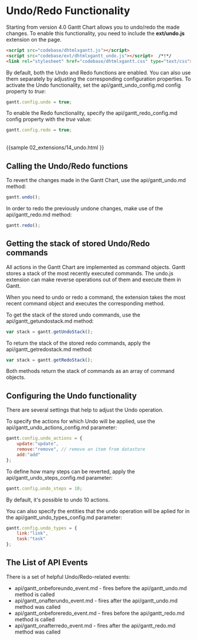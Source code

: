 Undo/Redo Functionality
======================================

Starting from version 4.0 Gantt Chart allows you to undo/redo the made changes. To enable this functionality, you need to include the **ext/undo.js** extension on the page.

~~~html
<script src="codebase/dhtmlxgantt.js"></script>
<script src="codebase/ext/dhtmlxgantt_undo.js"></script>  /*!*/
<link rel="stylesheet" href="codebase/dhtmlxgantt.css" type="text/css">
~~~

By default, both the Undo and Redo functions are enabled. You can also use them separately by adjusting the corresponding configuration properties.
To activate the Undo functionality, set the api/gantt_undo_config.md config property to *true*:

~~~js
gantt.config.undo = true;
~~~

To enable the Redo functionality, specify the api/gantt_redo_config.md config property with the *true* value:

~~~js
gantt.config.redo = true;
~~~

<br>
{{sample
02_extensions/14_undo.html
}}

Calling the Undo/Redo functions
----------------------------

To revert the changes made in the Gantt Chart, use the api/gantt_undo.md method:

~~~js
gantt.undo();
~~~

In order to redo the previously undone changes, make use of the api/gantt_redo.md method:

~~~js
gantt.redo();
~~~

Getting the stack of stored Undo/Redo commands
--------------------------------------------

All actions in the Gantt Chart are implemented as command objects. Gantt stores a stack of the most recently executed commands.
The undo.js extension can make reverse operations out of them and execute them in Gantt. 

When you need to undo or redo a command, the extension takes the most recent command object and executes the corresponding method.

To get the stack of the stored undo commands, use the api/gantt_getundostack.md method:

~~~js
var stack = gantt.getUndoStack();
~~~

To return the stack of the stored redo commands, apply the api/gantt_getredostack.md method:

~~~js
var stack = gantt.getRedoStack();
~~~

Both methods return the stack of commands as an array of command objects.


Configuring the Undo functionality
----------------------------

There are several settings that help to adjust the Undo operation.

To specify the actions for which Undo will be applied, use the api/gantt_undo_actions_config.md parameter:

~~~js
gantt.config.undo_actions = {
    update:"update",
    remove:"remove", // remove an item from datastore
    add:"add"
};
~~~

To define how many steps can be reverted, apply the api/gantt_undo_steps_config.md parameter:

~~~js
gantt.config.undo_steps = 10;
~~~

By default, it's possible to undo 10 actions.

You can also specify the entities that the undo operation will be aplied for in the api/gantt_undo_types_config.md parameter:

~~~js
gantt.config.undo_types = {
    link:"link",
    task:"task"
};
~~~


The List of API Events
-------------------

There is a set of helpful Undo/Redo-related events:

- api/gantt_onbeforeundo_event.md - fires before the api/gantt_undo.md method is called
- api/gantt_onafterundo_event.md - fires after the api/gantt_undo.md method was called
- api/gantt_onbeforeredo_event.md - fires before the api/gantt_redo.md method is called
- api/gantt_onafterredo_event.md - fires after the api/gantt_redo.md method was called
